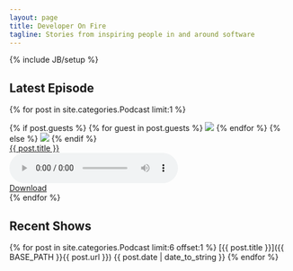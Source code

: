 ```yaml
---
layout: page
title: Developer On Fire
tagline: Stories from inspiring people in and around software
---
```

{% include JB/setup %}

## Latest Episode

{% for post in site.categories.Podcast limit:1 %}
  <div class="row">
    <div class="col-xs-6 col-sm-4 col-md-2 col-lg-2 text-center">
      {% if post.guests %}
        {% for guest in post.guests %}
          <img class="img guest" src="{{ guest.image }}" />
        {% endfor %}
      {% else %}
        <img class="img guest" src="{{ post.image }}" />
      {% endif %}
    </div>
    <div class="col-xs-6 col-sm-8 col-md-10 col-lg-10 text-center vertical-center">
      <div>
        <a href="{{ BASE_PATH }}{{ post.url }}">{{ post.title }}</a>
      </div>
    </div>
    <div class="col-12 medium">
      <div>
        <audio src="{{ post.link }}" controls="controls"></audio>
      </div>
      <div>
        <a href="{{ post.link }}" target="_blank">Download</a>
      </div>
    </div>
  </div>
{% endfor %}

## Recent Shows

{% for post in site.categories.Podcast limit:6 offset:1 %}
  [{{ post.title }}]({{ BASE_PATH }}{{ post.url }})
  {{ post.date | date_to_string }}
{% endfor %}
